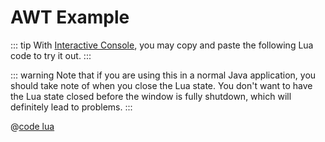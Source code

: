 # AWT Example

::: tip
With [Interactive Console](../console.md), you may copy and paste the following Lua code to try it out.
:::

::: warning
Note that if you are using this in a normal Java application, you should take note of when you close the Lua state. You don't want to have the Lua state closed before the window is fully shutdown, which will definitely lead to problems.
:::

@[code lua](../../example/suite/src/main/resources/luajava/awtTest.lua)

